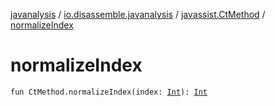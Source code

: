 [javanalysis](../../index.md) / [io.disassemble.javanalysis](../index.md) / [javassist.CtMethod](index.md) / [normalizeIndex](./normalize-index.md)

# normalizeIndex

`fun CtMethod.normalizeIndex(index: `[`Int`](https://kotlinlang.org/api/latest/jvm/stdlib/kotlin/-int/index.html)`): `[`Int`](https://kotlinlang.org/api/latest/jvm/stdlib/kotlin/-int/index.html)